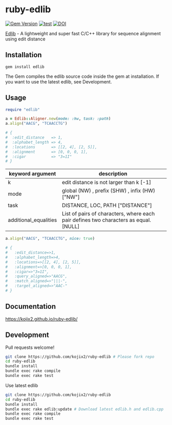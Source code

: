 # ruby-edlib

[![Gem Version](https://badge.fury.io/rb/edlib.svg)](https://badge.fury.io/rb/edlib)
[![test](https://github.com/kojix2/ruby-edlib/actions/workflows/ci.yml/badge.svg)](https://github.com/kojix2/ruby-edlib/actions/workflows/ci.yml)
[![DOI](https://zenodo.org/badge/559318048.svg)](https://zenodo.org/badge/latestdoi/559318048)

[Edlib](https://github.com/Martinsos/edlib) - A lightweight and super fast C/C++ library for sequence alignment using edit distance

## Installation

```
gem install edlib
```

The Gem compiles the edlib source code inside the gem at installation. If you want to use the latest edlib, see Development.

## Usage

```ruby
require "edlib"

a = Edlib::Aligner.new(mode: :hw, task: :path)
a.align("AACG", "TCAACCTG")

# {
#  :edit_distance   => 1,
#  :alphabet_length => 4,
#  :locations       => [[2, 4], [2, 5]],
#  :alignment       => [0, 0, 0, 1],
#  :cigar           => "3=1I"
# }
```

|keyword argument     |description|
|---------------------|-----------------------------------------------------------------------------|
|k                    |edit distance is not larger than k [-1]                                             |
|mode                 |global (NW) , prefix (SHW) , infix (HW) ["NW"]                                      |
|task                 |DISTANCE, LOC, PATH ["DISTANCE"]                                                    |
|additional_equalities|List of pairs of characters, where each pair defines two characters as equal. [NULL]|


```ruby
a.align("AACG", "TCAACCTG", nice: true)

# {
#   :edit_distance=>1,                                                 
#   :alphabet_length=>4,                                               
#   :locations=>[[2, 4], [2, 5]],                                      
#   :alignment=>[0, 0, 0, 1],                                          
#   :cigar=>"3=1I",                                                    
#   :query_aligned=>"AACG",                                            
#   :match_aligned=>"|||-",                                            
#   :target_aligned=>"AAC-"
# }        
```

## Documentation

https://kojix2.github.io/ruby-edlib/

## Development

Pull requests welcome!

```sh
git clone https://github.com/kojix2/ruby-edlib # Please fork repo
cd ruby-edlib
bundle install
bundle exec rake compile
bundle exec rake test
```

Use latest edlib

```sh
git clone https://github.com/kojix2/ruby-edlib
cd ruby-edlib
bundle install
bundle exec rake edlib:update # Download latest edlib.h and edlib.cpp
bundle exec rake compile
bundle exec rake test
```
